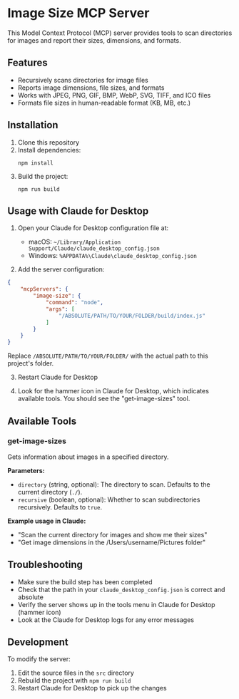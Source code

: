 # Image Size MCP Server

This Model Context Protocol (MCP) server provides tools to scan directories for images and report their sizes, dimensions, and formats.

## Features

- Recursively scans directories for image files
- Reports image dimensions, file sizes, and formats
- Works with JPEG, PNG, GIF, BMP, WebP, SVG, TIFF, and ICO files
- Formats file sizes in human-readable format (KB, MB, etc.)

## Installation

1. Clone this repository
2. Install dependencies:
   ```
   npm install
   ```
3. Build the project:
   ```
   npm run build
   ```

## Usage with Claude for Desktop

1. Open your Claude for Desktop configuration file at:
   - macOS: `~/Library/Application Support/Claude/claude_desktop_config.json`
   - Windows: `%APPDATA%\Claude\claude_desktop_config.json`

2. Add the server configuration:

```json
{
    "mcpServers": {
        "image-size": {
            "command": "node",
            "args": [
                "/ABSOLUTE/PATH/TO/YOUR/FOLDER/build/index.js"
            ]
        }
    }
}
```

Replace `/ABSOLUTE/PATH/TO/YOUR/FOLDER/` with the actual path to this project's folder.

3. Restart Claude for Desktop

4. Look for the hammer icon in Claude for Desktop, which indicates available tools. You should see the "get-image-sizes" tool.

## Available Tools

### get-image-sizes

Gets information about images in a specified directory.

**Parameters:**
- `directory` (string, optional): The directory to scan. Defaults to the current directory (`./`).
- `recursive` (boolean, optional): Whether to scan subdirectories recursively. Defaults to `true`.

**Example usage in Claude:**
- "Scan the current directory for images and show me their sizes"
- "Get image dimensions in the /Users/username/Pictures folder"

## Troubleshooting

- Make sure the build step has been completed
- Check that the path in your `claude_desktop_config.json` is correct and absolute
- Verify the server shows up in the tools menu in Claude for Desktop (hammer icon)
- Look at the Claude for Desktop logs for any error messages

## Development

To modify the server:

1. Edit the source files in the `src` directory
2. Rebuild the project with `npm run build`
3. Restart Claude for Desktop to pick up the changes

